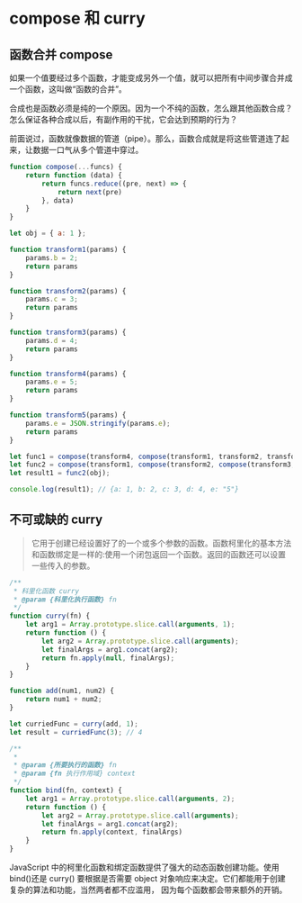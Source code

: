 # compose 和 curry 
## 函数合并 compose

如果一个值要经过多个函数，才能变成另外一个值，就可以把所有中间步骤合并成一个函数，这叫做“函数的合并”。

合成也是函数必须是纯的一个原因。因为一个不纯的函数，怎么跟其他函数合成？怎么保证各种合成以后，有副作用的干扰，它会达到预期的行为？

前面说过，函数就像数据的管道（pipe）。那么，函数合成就是将这些管道连了起来，让数据一口气从多个管道中穿过。

```js
function compose(...funcs) {
    return function (data) {
        return funcs.reduce((pre, next) => {
            return next(pre)
        }, data)
    }
}

let obj = { a: 1 };

function transform1(params) {
    params.b = 2;
    return params
}

function transform2(params) {
    params.c = 3;
    return params
}

function transform3(params) {
    params.d = 4;
    return params
}

function transform4(params) {
    params.e = 5;
    return params
}

function transform5(params) {
    params.e = JSON.stringify(params.e);
    return params
}

let func1 = compose(transform4, compose(transform1, transform2, transform3));
let func2 = compose(transform1, compose(transform2, compose(transform3, compose(transform4, transform5))))
let result1 = func2(obj);

console.log(result1); // {a: 1, b: 2, c: 3, d: 4, e: "5"}
```

## 不可或缺的 curry
> 它用于创建已经设置好了的一个或多个参数的函数。函数柯里化的基本方法和函数绑定是一样的:使用一个闭包返回一个函数。返回的函数还可以设置一些传入的参数。

```js
/**
 * 科里化函数 curry
 * @param {科里化执行函数} fn 
 */
function curry(fn) {
    let arg1 = Array.prototype.slice.call(arguments, 1);
    return function () {
        let arg2 = Array.prototype.slice.call(arguments);
        let finalArgs = arg1.concat(arg2);
        return fn.apply(null, finalArgs);
    }
}

function add(num1, num2) {
    return num1 + num2;
}

let curriedFunc = curry(add, 1);
let result = curriedFunc(3); // 4

/**
 * 
 * @param {所要执行的函数} fn 
 * @param {fn 执行作用域} context 
 */
function bind(fn, context) {
    let arg1 = Array.prototype.slice.call(arguments, 2);
    return function () {
        let arg2 = Array.prototype.slice.call(arguments);
        let finalArgs = arg1.concat(arg2);
        return fn.apply(context, finalArgs)
    }
}
```
JavaScript 中的柯里化函数和绑定函数提供了强大的动态函数创建功能。使用 bind()还是 curry() 要根据是否需要 object 对象响应来决定。它们都能用于创建复杂的算法和功能，当然两者都不应滥用， 因为每个函数都会带来额外的开销。